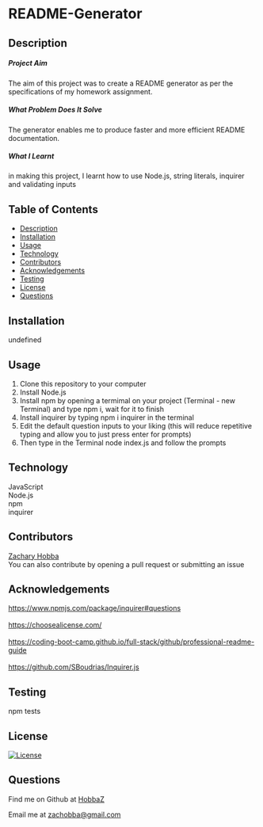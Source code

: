 
# README-Generator

## Description
 
  <h5>Project Aim</h5>
  The aim of this project was to create a README generator as per the specifications of my homework assignment.

  <h5>What Problem Does It Solve</h5>
  The generator enables me to produce faster and more efficient README documentation.

  <h5>What I Learnt</h5>
  in making this project, I learnt how to use Node.js, string literals, inquirer and validating inputs
  

## Table of Contents
- [Description](#description)
- [Installation](#installation)
- [Usage](#usage)
- [Technology](#technology)
- [Contributors](#contributors)
- [Acknowledgements](#acknowledgements)
- [Testing](#testing)
- [License](#license)
- [Questions](#questions)

## Installation
undefined

## Usage

  1. Clone this repository to your computer
  2. Install Node.js
  3. Install npm by opening a termimal on your project (Terminal - new Terminal) and type npm i, wait for it to finish
  4. Install inquirer by typing npm i inquirer in the terminal
  5. Edit the default question inputs to your liking (this will reduce repetitive typing and allow you to just press enter for prompts)
  5. Then type in the Terminal node index.js and follow the prompts
  

## Technology
JavaScript<br>Node.js<br>npm<br>inquirer
 
## Contributors

  [Zachary Hobba](https://github.com/HobbaZ)<br>
  You can also contribute by opening a pull request or submitting an issue
  

## Acknowledgements
https://www.npmjs.com/package/inquirer#questions<br><br>https://choosealicense.com/<br><br>https://coding-boot-camp.github.io/full-stack/github/professional-readme-guide<br><br>https://github.com/SBoudrias/Inquirer.js

## Testing
npm tests

## License
[![License](https://img.shields.io/badge/License-MIT-blue.svg)](https://choosealicense.com/licenses/mit/)

## Questions
Find me on Github at [HobbaZ](https://github.com/HobbaZ)

Email me at [zachobba@gmail.com](zachobba@gmail.com)
